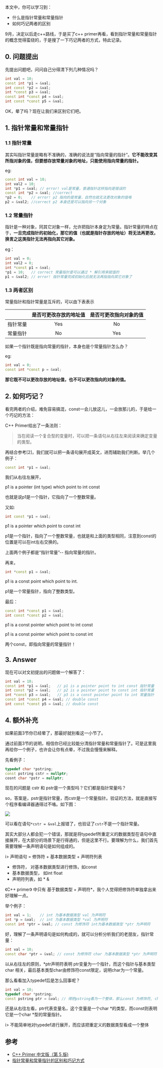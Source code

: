本文中，你可以学习到：

- 什么是指针常量和常量指针
- 如何巧记两者的区别

9月，决定以后走c++路线，于是买了c++ primer再看，看到指针常量和常量指针的概念觉得蛮绕的，于是搜了一下巧记两者的方式，特此记录。
<!-- more -->
<!-- more -->
## 0. 问题提出

先提出问题吧，问问自己分得清下列几种情况吗？

```c++
int val = 10;
const int *p1 = &val;
int const *p2 = &val;
int *const p3 = &val;
const int *const p4 = &val;
int const *const p5 = &val;
```

OK，晕了吗？现在让我们来区别它们吧。

## 1. 指针常量和常量指针

### 1.1 指针常量

其实叫指针常量是略有不准确的，准确的说法是“指向常量的指针”。**它不能改变其所指对象的值，但要想存放常量对象的地址，只能使用指向常量的指针。**

eg:

```c++
const int val = 10;
int val2 = 10;
int *p1 = &val;	// error! val是常量，普通指针这样指向是错误的
const int *p2 = &val; //correct
*p2 = 0;	// error! p2 指向的是常量，自然也就无法更改对象的值咯
p2 = &val2;	//correct p2 本身还是可以指向另一个对象
```

### 1.2 常量指针

指针是一种对象，同其它对象一样，允许把指针本身定为常量。指针常量的特点在于，**一旦完成指针的初始化，那它的值（也就是指针存放的地址）将无法再更改，换言之这类指针无法再指向其它对象。**

eg：

```c++
int val = 0;
int val2 = 0;
int *const p1 = &val;
*p1 = 10;	// correct 常量指针是可以通过 * 解引用来赋值的
p1 = &val2; // error! 指针常量完成初始化后就无法再指指向其它对象了
```

### 1.3 两者区别

常量指针和指针常量是互斥的，可以由下表表示

|          | 是否可更改存放的地址值 | 是否可更改指向对象的值 |
| :------: | :--------------------: | :--------------------: |
| 指针常量 |          Yes           |           No           |
| 常量指针 |           No           |          Yes           |

如果一个指针既是指向常量的指针，本身也是个常量指针怎么办？

eg:

```c++
int val = 0;
const int *const p = &val;
```

**那它既不可以更改存放的地址值，也不可以更改指向的对象的值。**

## 2. 如何巧记？

看完两者的介绍，难免容易搞混，const一会儿放这儿，一会放那儿的，于是给一个巧记的方法：

C++ Primer给出了一条法则：

> 当在阅读一个复合型的变量时，可以把一条语句从右往左来阅读来确定变量的类型。

再结合参考[2]，我们就可以把一条语句展开成英文，进而辅助我们判断。举几个例子：

```c++
const int *p1 = &val;
```

我们从右往左展开，

p1 is a pointer  (int type) which point to int const

也就是说p1是一个指针，它指向了一个整数常量。

又如:

```c++
int const *p1 = &val;
```

p1 is a pointer which point to const int

p1是一个指针，指向了一个整数常量，也就是和上面的类型相同，注意到const的位置是可以在int左右交换的。

上面两个例子都是“指针常量”-- 指向常量的指针。

再来，

```c++
int *const p1 = &val;
```

p1 is a const point which point to int.

p1是一个常量指针，指向了整数类型。

最后：

```c++
const int *const p1 = &val;
int const *const p2 = &val;
```

p1 is a const pointer which point to int const

p1 is a const pointer which point to const int

两个const，即指向常量的常量指针！

## 3. Answer

现在可以对文初提出的问题做一个解答了：

```c++
int val = 10;
const int *p1 = &val;	// p1 is a pointer point to int const 指针常量
int const *p2 = &val;	// p2 is a pointer point to const int 指针常量
int *const p3 = &val;	// p3 is a const pointer point to int 常量指针
const int *const p4 = &val;	// double const 
int const *const p5 = &val; // double const
```



## 4. 额外补充

如果前面3节你已经晕了，那最好就别看这一小节了。

通过前面3节的说明，相信你已经比较能分清指针常量和常量指针了。可是这里我再给你一个例子，也许会让你有点晕，不过我会慢慢来解释。

先看例子：

```c++
typedef char *pstring;
const pstring cstr = nullptr;
cosnt char *pstr = nullptr;
```

现在的问题是 cstr 和 pstr是一个类型吗？它们都是指针常量吗？

so，答案是，pstr是指针常量，而cstr是一个常量指针。验证的方法，就是直接写个程序看编译器通得过不咯。如下图：

![](https://ae01.alicdn.com/kf/H2b34a04551584b1ea2862656a42d22deo.jpg)

可以看在语句`*cstr = &val`上报错了，也验证了`cstr`不是一个指针常量。

其实大部分人都会犯一个错误，那就是将typedef所重定义的数据类型在语句中直接展开，在大部分的场景下是行得通的，但是这里不行。要理解为什么，我们首先需要理解一条声明语句是如何组成的。

i> 声明语句 = 修饰符 + 基本数据类型 + 声明符列表

- 修饰符， 对基本数据类型进行修饰，如const
- 基本数据类型， 如int float
- 声明符列表，如 * &

《C++ primer》 中只有 基于数据类型 + 声明符*，我个人觉得把修饰符单独拿出来好理解一点。

举个例子：

```c++
int val = 1;	// int 为基本数据类型 val 为声明符
int *p = &val;  // int 为基本数据类型 *val 为声明符
const int *ptr = &val; // const 为修饰符 int为基本数据类型 *ptr 为声明符
```

好，理解了一条声明语句是如何构成的，就可以分析分析我们的老朋友，指针常量：

```c++
int val = 10;
const char *ptr = &val; // const 为修饰符 char 为基本数据类型 *ptr 为声明符
```

以从右往左的原则，*ptr声明符表明 ptr变量为一个指针，而这个指针与基本类型char 相关，最后基本类型char由修饰符const限定，说明char为一个常量。

那么看看加入typedef后是怎么回事呢？

```c++
int val = 10;
typedef char *pstring;
const pstring ptr = &val; // 得把pstring看为一个整体，那么const 为修饰符, char *为基本数据类型，ptr 为声明符
```

还是从右往左看，ptr代表变量名，这个变量是一个char *的类型，而const则表明它是一个char \*型的常量指针。

i> 不能简单地对typedef进行展开，而应该把重定义的数据类型看成一个整体

## 参考

- [C++ Primer 中文版（第 5 版)](https://book.douban.com/subject/25708312/)
- [指针常量和常量指针的区别和巧记方式](https://blog.csdn.net/youyou519/article/details/82704401)
